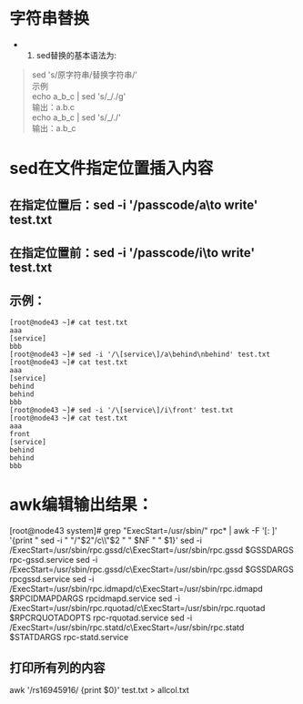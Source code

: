 # 字符串替换
- 1. sed替换的基本语法为:
> sed 's/原字符串/替换字符串/'   
> 示例  
> echo a_b_c | sed 's/\_/./g'  
> 输出：a.b.c  
> echo a_b_c | sed 's/_/./'  
> 输出：a.b_c  

# sed在文件指定位置插入内容
## 在指定位置后：sed -i '/passcode/a\to write' test.txt
## 在指定位置前：sed -i '/passcode/i\to write' test.txt
## 示例：
```shell
[root@node43 ~]# cat test.txt
aaa
[service]
bbb
[root@node43 ~]# sed -i '/\[service\]/a\behind\nbehind' test.txt
[root@node43 ~]# cat test.txt
aaa
[service]
behind
behind
bbb
[root@node43 ~]# sed -i '/\[service\]/i\front' test.txt
[root@node43 ~]# cat test.txt
aaa
front
[service]
behind
behind
bbb
```

# awk编辑输出结果：
[root@node43 system]# grep "ExecStart=/usr/sbin/" rpc* | awk -F '[: ]' '{print "    sed -i " "/"$2"/c\\"$2 " " $NF " " $1}'
    sed -i /ExecStart=/usr/sbin/rpc.gssd/c\ExecStart=/usr/sbin/rpc.gssd $GSSDARGS rpc-gssd.service
    sed -i /ExecStart=/usr/sbin/rpc.gssd/c\ExecStart=/usr/sbin/rpc.gssd $GSSDARGS rpcgssd.service
    sed -i /ExecStart=/usr/sbin/rpc.idmapd/c\ExecStart=/usr/sbin/rpc.idmapd $RPCIDMAPDARGS rpcidmapd.service
    sed -i /ExecStart=/usr/sbin/rpc.rquotad/c\ExecStart=/usr/sbin/rpc.rquotad $RPCRQUOTADOPTS rpc-rquotad.service
    sed -i /ExecStart=/usr/sbin/rpc.statd/c\ExecStart=/usr/sbin/rpc.statd $STATDARGS rpc-statd.service

## 打印所有列的内容

awk '/rs16945916/ {print $0}' test.txt > allcol.txt
